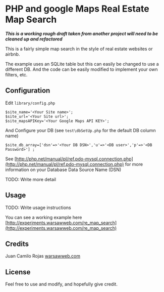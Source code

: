 # PHP and google Maps Real Estate Map Search

***This is a working rough draft taken from another project will need to be cleaned up and refactored***

This is a fairly simple map search in the style of real estate websites or airbnb.

The example uses an SQLite table but this can easily be changed to use a different DB. And the code can be easily modified to implement your own filters, etc.

## Configuration

Edit ```library/config.php```


```
$site_name='<Your Site name>';
$site_url='<Your Site url>';
$site_mapsAPIKey='<Your Google Maps API KEY>';
```
And Configure your DB (see ```test\dbSetUp.php```  for the default DB column name)

```
$site_db_array=['dsn'=>'<Your DB DSN>','u'=>'<DB user>','p'=>'<DB Password>'] ;
```
See [http://php.net/manual/pl/ref.pdo-mysql.connection.php](http://php.net/manual/pl/ref.pdo-mysql.connection.php) for more information on  your Database Data Source Name (DSN) 

TODO: Write more detail


## Usage

TODO: Write usage instructions

You can see a working example here [http://experiments.warsawweb.com/re_map_search](http://experiments.warsawweb.com/re_map_search)

## Credits

Juan Camilo Rojas
[warsawweb.com](http://warsawweb.com/)

## License

Feel free to use and modify, and hopefully give credit.
